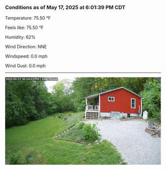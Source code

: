 ### Conditions as of May 17, 2025 at 6:01:39 PM CDT 

Temperature: 75.50 &deg;F

Feels like: 75.50 &deg;F

Humidity: 62%

Wind Direction: NNE

Windspeed: 0.0 mph

Wind Gust: 0.0 mph

---

<img src="./images/latest.jpeg"/>

